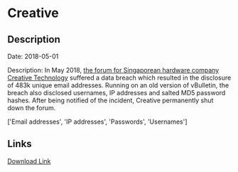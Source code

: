 # Creative

## Description

Date: 2018-05-01

Description:
In May 2018, <a href="http://forums.creative.com/" target="_blank" rel="noopener">the forum for Singaporean hardware company Creative Technology</a> suffered a data breach which resulted in the disclosure of 483k unique email addresses. Running on an old version of vBulletin, the breach also disclosed usernames, IP addresses and salted MD5 password hashes. After being notified of the incident, Creative permanently shut down the forum.


['Email addresses', 'IP addresses', 'Passwords', 'Usernames']

## Links

[Download Link](https://link-to.net/1229997/939.6841486652421/dynamic/?r=Y3JlYXRpdmUuY29t)
